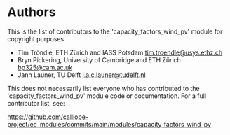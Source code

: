 # Authors

This is the list of contributors to the 'capacity_factors_wind_pv' module for copyright purposes.

- Tim Tröndle, ETH Zürich and IASS Potsdam <tim.troendle@usys.ethz.ch>
- Bryn Pickering, University of Cambridge and ETH Zürich <bp325@cam.ac.uk>
- Jann Launer, TU Delft <j.a.c.launer@tudelft.nl>

This does not necessarily list everyone who has contributed to the 'capacity_factors_wind_pv' module code or documentation.
For a full contributor list, see:

<https://github.com/calliope-project/ec_modules/commits/main/modules/capacity_factors_wind_pv>
